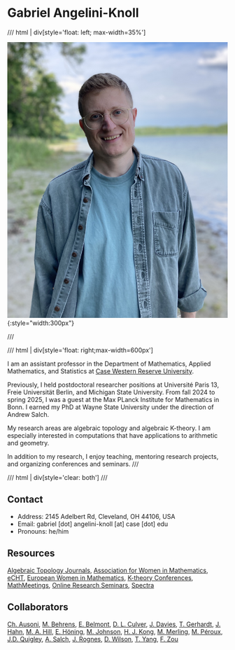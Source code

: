 
# Gabriel Angelini-Knoll

/// html | div[style='float: left; max-width=35%']

![](images/g.jpg){:style="width:300px"}

///


/// html | div[style='float: right;max-width=600px']

I am an assistant professor in the Department of Mathematics, Applied Mathematics, and Statistics at [Case Western Reserve University](https://mathstats.case.edu/). 

Previously, I held postdoctoral researcher positions at Université Paris 13, Freie Universität Berlin, and Michigan State University. From fall 2024 to spring 2025, I was a guest at the Max PLanck Institute for Mathematics in Bonn. I earned my PhD at Wayne State University under the direction of Andrew Salch.

My research areas are algebraic topology and algebraic K-theory. I am especially interested in computations that have applications to arithmetic and geometry.  

In addition to my research, I enjoy teaching, mentoring research projects, and organizing conferences and seminars. 
///




/// html | div[style='clear: both']
///


## Contact

* Address: 2145 Adelbert Rd, Cleveland, OH 44106, USA
* Email: gabriel [dot] angelini-knoll [at] case [dot] edu 
* Pronouns: he/him


## Resources

[Algebraic Topology Journals](https://s.wayne.edu/isaksen/algebraic-topology-journals/), 
[Association for Women in Mathematics](https://awm-math.org/),  [eCHT](https://s.wayne.edu/echt/), [European Women in Mathematics](https://www.europeanwomeninmaths.org/), [K-theory Conferences](https://sites.unimi.it/ktf/k-theory-conferences/), [MathMeetings](https://mathmeetings.net/at-gt), [Online Research Seminars](https://researchseminars.org/), [Spectra](https://lgbtmath.org/index.html)

## Collaborators

[Ch. Ausoni](https://www.math.univ-paris13.fr/~ausoni/), [M. Behrens](https://www3.nd.edu/~mbehren1/), [E. Belmont](https://sites.google.com/case.edu/ebelmont), [D. L. Culver](https://dlculver.github.io/), [J. Davies](https://sites.google.com/view/jackmdavies/home), [T. Gerhardt](https://users.math.msu.edu/users/gerhar18/Home.html), [J. Hahn](https://web.mit.edu/~jhahn01/www/), [M. A. Hill](https://mikehill.math.umn.edu/), [E. Höning](https://evahoening.netlify.app/), [M. Johnson](https://maxj.phd/), [H. J.  Kong](https://hanajiakong.github.io/), [M. Merling](https://www2.math.upenn.edu/~mmerling/), [M. Péroux](https://www.maximilienperoux.com/), [J.D. Quigley](https://quigleyjd.github.io/), [A. Salch](https://clasprofiles.wayne.edu/profile/dy8211), [J. Rognes](https://www.mn.uio.no/math/personer/vit/rognes/), [D. Wilson](https://dylwil3.github.io/), [T. Yang](https://math.mit.edu/directory/profile.html?pid=2451), [F. Zou](https://zzzflll.github.io/)
